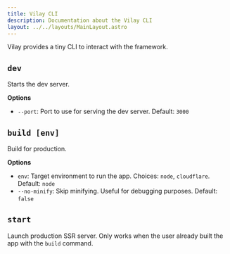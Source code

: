 ```yaml
---
title: Vilay CLI
description: Documentation about the Vilay CLI
layout: ../../layouts/MainLayout.astro
---
```


Vilay provides a tiny CLI to interact with the framework.

## `dev`

Starts the dev server.

**Options**

- `--port`: Port to use for serving the dev server. Default: `3000`

## `build [env]`

Build for production.

**Options**

- `env`: Target environment to run the app. Choices: `node`, `cloudflare`. Default: `node`
- `--no-minify`: Skip minifying. Useful for debugging purposes. Default: `false`

## `start`

Launch production SSR server. Only works when the user already built the app with the `build` command.
